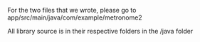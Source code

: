 For the two files that we wrote, please go to 
app/src/main/java/com/example/metronome2

All library source is in their respective folders in the /java folder
